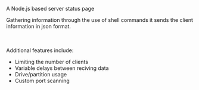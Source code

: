 A Node.js based server status page

Gathering information through the use of shell commands it sends the client information in json format.
<br><br><br>






Additional features include:

*	Limiting the number of clients
*	Variable delays between reciving data
*	Drive/partition usage
*	Custom port scanning
